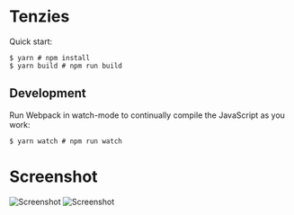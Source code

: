 # Tenzies

Quick start:

```
$ yarn # npm install
$ yarn build # npm run build
````

## Development

Run Webpack in watch-mode to continually compile the JavaScript as you work:

```
$ yarn watch # npm run watch
```

# Screenshot
![Screenshot](/Module%2011/28.%20Tenzies/images/screenshot2.png "Screenshot")
![Screenshot](/Module%2011/28.%20Tenzies/images/screenshot.png "Screenshot")


